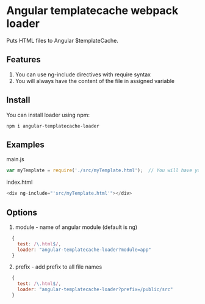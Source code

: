 # Angular templatecache webpack loader

Puts HTML files to Angular $templateCache.


## Features
1. You can use ng-include directives with require syntax
2. You will always have the content of the file in assigned variable

## Install

You can install loader using npm:
```shell
npm i angular-templatecache-loader
```

## Examples

main.js
```javascript
var myTemplate = require('./src/myTemplate.html');  // You will have your template in myTemplate variable
```

index.html
```javascript
<div ng-include="'src/myTemplate.html'"></div>
```

## Options
1. module - name of angular module (default is ng)
```javascript
  {
    test: /\.html$/,
    loader: "angular-templatecache-loader?module=app"
  }
```

2. prefix - add prefix to all file names
```javascript
  {
    test: /\.html$/,
    loader: "angular-templatecache-loader?prefix=/public/src"
  }
```
